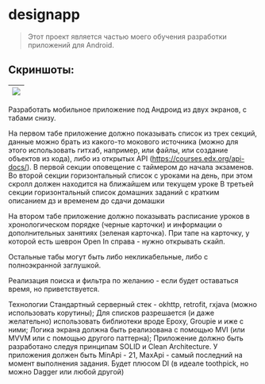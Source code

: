 # designapp

> Этот проект является частью моего обучения разработки приложений для Android.

## Скриншоты:

| <img src="pictures/app.png"> |
| ------------------------------------------- | 


Разработать мобильное приложение под Андроид из двух экранов, с табами снизу.

На первом табе приложение должно показывать список из трех секций, данные можно брать из какого-то мокового источника (можно для этого использовать гитхаб, например, или файлы, или создание объектов из кода), либо из открытых API (https://courses.edx.org/api-docs/). 
В первой секции оповещение с таймером до начала экзаменов.
Во второй секции горизонтальный список с уроками на день, при этом скролл должен находится на ближайшем или текущем уроке
В третьей секции горизонтальный список домашних заданий с кратким описанием дз и временем до сдачи домашки

На втором табе приложение должно показывать расписание уроков в хронологическом порядке (черные карточки) и информации о дополнительных занятиях (зеленая карточка). 
При тапе на карточку, у которой есть шеврон Open In справа - нужно открывать скайп. 

Остальные табы могут быть либо некликабельные, либо с полноэкранной заглушкой.

Реализация поиска и фильтра по желанию - если будет оставаться время, но приветствуется.

Технологии
Стандартный серверный стек - okhttp, retrofit, rxjava (можно использовать корутины);
Для списков разрешается (и даже желательно) использовать библиотеки вроде Epoxy, Groupie и иже с ними;
Логика экрана должна быть реализована с помощью MVI (или MVVM или с помощью другого паттерна);
Приложение должно быть разработано следуя принципам SOLID и Clean Architecture. 
У приложения должен быть MinApi - 21, MaxApi - самый последний на момент выполнения задания.
Будет плюсом DI (в идеале toothpick, но можно Dagger или любой другой)
